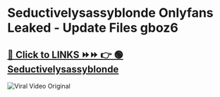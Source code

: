 
 # Seductivelysassyblonde Onlyfans Leaked - Update Files gboz6

## <h2><a href="https://clipsfans.com/Seductivelysassyblonde&ref=git">🔗 Click to LINKS ⏩⏩ 👉 🟢 Seductivelysassyblonde </a></h2>

<a href="https://clipsfans.com/Seductivelysassyblonde&ref=git" rel="nofollow" data-target="animated-image.originalLink"><img src="https://i.ibb.co.com/xMMVF88/686577567.gif" alt="Viral Video Original" style="max-width: 100%; display: inline-block;" data-target="animated-image.originalImage"></a>

